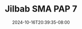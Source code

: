 --- 
title: "Jilbab SMA PAP 7"
description: "nonton bokeh Jilbab SMA PAP 7 full full baru"
date: 2024-10-16T20:39:35-08:00
file_code: "t3ls9kgp8t39"
draft: false
cover: "x22chsef2sra32hr.jpg"
tags: ["Jilbab", "SMA", "PAP", "bokep-indo", "bokep-viral", "bokep-ig"]
length: 62
fld_id: "1482568"
foldername: "AULIA TOBRUT"
categories: ["AULIA TOBRUT"]
views: 0
---